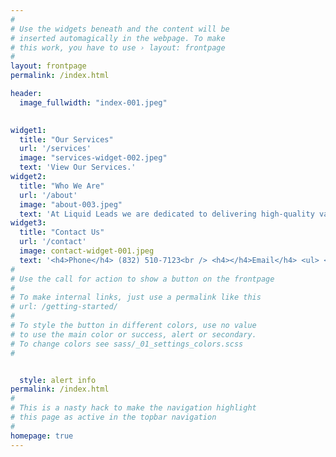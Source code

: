 ```yaml
---
#
# Use the widgets beneath and the content will be
# inserted automagically in the webpage. To make
# this work, you have to use › layout: frontpage
#
layout: frontpage
permalink: /index.html

header:
  image_fullwidth: "index-001.jpeg"
  

widget1:
  title: "Our Services"
  url: '/services'
  image: "services-widget-002.jpeg"
  text: 'View Our Services.'
widget2:
  title: "Who We Are"
  url: '/about'
  image: "about-003.jpeg"
  text: 'At Liquid Leads we are dedicated to delivering high-quality valuable results to our clients because understand that is the best way to build a successful long-lasting relationship.'
widget3:
  title: "Contact Us"
  url: '/contact'
  image: contact-widget-001.jpeg
  text: '<h4>Phone</h4> (832) 510-7123<br /> <h4></h4>Email</h4> <ul> <li>info@liquidleads.us</li><li>support@liquidleads.us</li>'
#
# Use the call for action to show a button on the frontpage
#
# To make internal links, just use a permalink like this
# url: /getting-started/
#
# To style the button in different colors, use no value
# to use the main color or success, alert or secondary.
# To change colors see sass/_01_settings_colors.scss
#


  style: alert info
permalink: /index.html
#
# This is a nasty hack to make the navigation highlight
# this page as active in the topbar navigation
#
homepage: true
---
```



